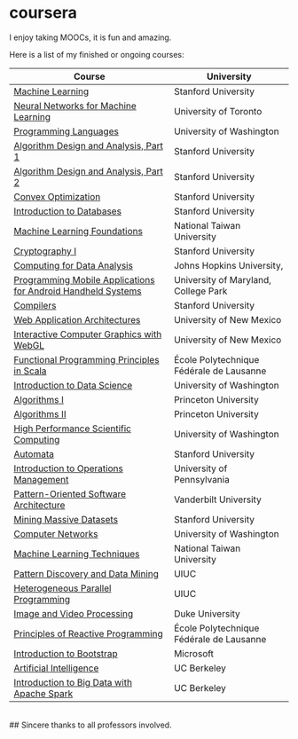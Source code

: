 # coursera

I enjoy taking MOOCs, it is fun and amazing.

Here is a list of my finished or ongoing courses:

| Course                                                                                                  | University                               |
|---------------------------------------------------------------------------------------------------------|------------------------------------------|
| [Machine Learning](https://www.coursera.org/course/ml)                                                  | Stanford University                      |
| [Neural Networks for Machine Learning](https://www.coursera.org/course/neuralnets)                      | University of Toronto                    |
| [Programming Languages](https://www.coursera.org/course/proglang)                                       | University of Washington                 |
| [Algorithm Design and Analysis, Part 1](https://www.coursera.org/course/algo)                           | Stanford University                      |
| [Algorithm Design and Analysis, Part 2](https://www.coursera.org/course/algo2)                          | Stanford University                      |
| [Convex Optimization](https://class.stanford.edu/courses/Engineering/CVX101/Winter2014/about)           | Stanford University                      |
| [Introduction to Databases](https://class.stanford.edu/courses/Home/Databases/Engineering/about)        | Stanford University                      |
| [Machine Learning Foundations](https://www.coursera.org/course/ntumlone)                                | National Taiwan University               |
| [Cryptography I](https://www.coursera.org/course/crypto)                                                | Stanford University                      |
| [Computing for Data Analysis](https://www.coursera.org/course/compdata)                                 | Johns Hopkins University,                |
| [Programming Mobile Applications for Android Handheld Systems](https://www.coursera.org/course/android) | University of Maryland, College Park     |
| [Compilers](https://www.coursera.org/course/compilers)                                                  | Stanford University                      |
| [Web Application Architectures](https://www.coursera.org/course/webapplications)                        | University of New Mexico                 |
| [Interactive Computer Graphics with WebGL](https://www.coursera.org/course/webgl)                       | University of New Mexico                 |
| [Functional Programming Principles in Scala](https://www.coursera.org/course/progfun)                   | École Polytechnique Fédérale de Lausanne |
| [Introduction to Data Science](https://www.coursera.org/course/datasci)                                 | University of Washington                 |
| [Algorithms I](https://www.coursera.org/course/algs4partI)                                              | Princeton University                     |
| [Algorithms II](https://www.coursera.org/course/algs4partII)                                            | Princeton University                     |
| [High Performance Scientific Computing](https://www.coursera.org/course/scicomp)                        | University of Washington                 |
| [Automata](https://www.coursera.org/course/automata)                                                    | Stanford University                      |
| [Introduction to Operations Management](https://www.coursera.org/course/operations)                     | University of Pennsylvania               |
| [Pattern-Oriented Software Architecture](https://www.coursera.org/course/posa)                          | Vanderbilt University                    |
| [Mining Massive Datasets](https://www.coursera.org/course/mmds)                                         | Stanford University                      |
| [Computer Networks](https://www.coursera.org/course/comnetworks)                                        | University of Washington                 |
| [Machine Learning Techniques](https://www.coursera.org/course/ntumltwo)                                 | National Taiwan University               |
| [Pattern Discovery and Data Mining](https://www.coursera.org/course/patterndiscovery)                   | UIUC                                     |
| [Heterogeneous Parallel Programming](https://www.coursera.org/course/hetero)                            | UIUC                                     |
| [Image and Video Processing](https://www.coursera.org/course/images)                                    | Duke University                          |
| [Principles of Reactive Programming](https://www.coursera.org/course/reactive)                          | École Polytechnique Fédérale de Lausanne |
| [Introduction to Bootstrap](https://courses.edx.org/courses/course-v1:Microsoft+DEV203x+2015_T2/info)   | Microsoft                                |
| [Artificial Intelligence](https://courses.edx.org/courses/BerkeleyX/CS188x_1/1T2013/info)               | UC Berkeley                              |
| [Introduction to Big Data with Apache Spark](https://www.edx.org/course/introduction-big-data-apache-spark-uc-berkeleyx-cs100-1x) | UC Berkeley    |

<br>
## Sincere thanks to all professors involved.
